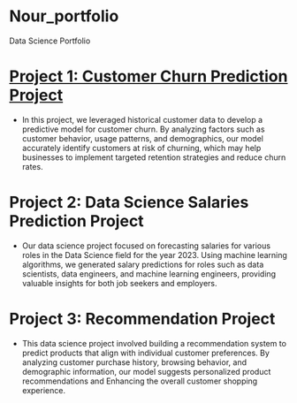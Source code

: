 # Nour_portfolio
Data Science Portfolio

# [Project 1: Customer Churn Prediction Project](https://github.com/Nournnabil/Projects/blob/main/Cust_Churn.ipynb) 

- In this project, we leveraged historical customer data to develop a predictive model for customer churn. By analyzing factors such as customer behavior, usage patterns, and demographics, our model accurately identify customers at risk of churning, which may help businesses to implement targeted retention strategies and reduce churn rates.

# Project 2: Data Science Salaries Prediction Project

- Our data science project focused on forecasting salaries for various roles in the Data Science field for the year 2023. Using machine learning algorithms, we generated salary predictions for roles such as data scientists, data engineers, and machine learning engineers, providing valuable insights for both job seekers and employers.

# Project 3: Recommendation Project

- This data science project involved building a recommendation system to predict products that align with individual customer preferences. By analyzing customer purchase history, browsing behavior, and demographic information, our model suggests personalized product recommendations and Enhancing the overall customer shopping experience.

